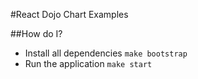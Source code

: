 #React Dojo Chart Examples


##How do I?

* Install all dependencies ```make bootstrap```
* Run the application ```make start```